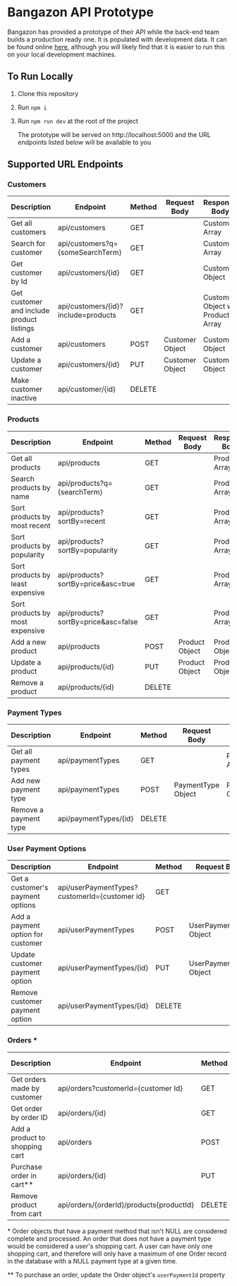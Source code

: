 # Bangazon API Prototype

Bangazon has provided a prototype of their API while the back-end team builds a production ready one. It is populated with development data. It can be found online [here](https://bangazon-prototype-api.herokuapp.com/api/customers), although you will likely find that it is easier to run this on your local development machines.

## To Run Locally

1. Clone this repository
1. Run `npm i`
1. Run `npm run dev` at the root of the project

   The prototype will be served on http://localhost:5000 and the URL endpoints listed below will be available to you

## Supported URL Endpoints

### Customers

| Description                               | Endpoint                            | Method | Request Body    | Response Body                     |
| ----------------------------------------- | ----------------------------------- | ------ | --------------- | --------------------------------- |
| Get all customers                         | api/customers                       | GET    |                 | Customer Array                    |
| Search for customer                       | api/customers?q={someSearchTerm}    | GET    |                 | Customer Array                    |
| Get customer by Id                        | api/customers/{id}                  | GET    |                 | Customer Object                   |
| Get customer and include product listings | api/customers/{id}?include=products | GET    |                 | Customer Object w/ Products Array |
| Add a customer                            | api/customers                       | POST   | Customer Object | Customer Object                   |
| Update a customer                         | api/customers/{id}                  | PUT    | Customer Object | Customer Object                   |
| Make customer inactive                    | api/customer/{id}                   | DELETE |                 |                                   |

### Products

| Description                      | Endpoint                            | Method | Request Body   | Response Body  |
| -------------------------------- | ----------------------------------- | ------ | -------------- | -------------- |
| Get all products                 | api/products                        | GET    |                | Product Array  |
| Search products by name          | api/products?q={searchTerm}         | GET    |                | Product Array  |
| Sort products by most recent     | api/products?sortBy=recent          | GET    |                | Product Array  |
| Sort products by popularity      | api/products?sortBy=popularity      | GET    |                | Product Array  |
| Sort products by least expensive | api/products?sortBy=price&asc=true  | GET    |                | Product Array  |
| Sort products by most expensive  | api/products?sortBy=price&asc=false | GET    |                | Product Array  |
| Add a new product                | api/products                        | POST   | Product Object | Product Object |
| Update a product                 | api/products/{id}                   | PUT    | Product Object | Product Object |
| Remove a product                 | api/products/{id}                   | DELETE |                |                |

### Payment Types

| Description           | Endpoint              | Method | Request Body       | Response Body      |
| --------------------- | --------------------- | ------ | ------------------ | ------------------ |
| Get all payment types | api/paymentTypes      | GET    |                    | PaymentType Array  |
| Add new payment type  | api/paymentTypes      | POST   | PaymentType Object | PaymentType Object |
| Remove a payment type | api/paymentTypes/{id} | DELETE |                    |                    |

### User Payment Options

| Description                       | Endpoint                                      | Method | Request Body           | Response Body          |
| --------------------------------- | --------------------------------------------- | ------ | ---------------------- | ---------------------- |
| Get a customer's payment options  | api/userPaymentTypes?customerId={customer id} | GET    |                        | UserPaymentType Array  |
| Add a payment option for customer | api/userPaymentTypes                          | POST   | UserPaymentType Object | UserPaymentType Object |
| Update customer payment option    | api/userPaymentTypes/{id}                     | PUT    | UserPaymentType Object | UserPaymentType Object |
| Remove customer payment option    | api/userPaymentTypes/{id}                     | DELETE |                        |                        |

### Orders \*

| Description                    | Endpoint                                 | Method | Request Body           | Response Body |
| ------------------------------ | ---------------------------------------- | ------ | ---------------------- | ------------- |
| Get orders made by customer    | api/orders?customerId={customer Id}      | GET    |                        | Order Array   |
| Get order by order ID          | api/orders/{id}                          | GET    |                        | Order Object  |
| Add a product to shopping cart | api/orders                               | POST   | CustomerProduct Object | Order Object  |
| Purchase order in cart\*\*     | api/orders/{id}                          | PUT    | Order Object\*\*       |               |
| Remove product from cart       | api/orders/{orderId}/products{productId} | DELETE |                        |               |

\* Order objects that have a payment method that isn't NULL are considered complete and processed. An order that does not have a payment type would be considered a user's shopping cart. A user can have only one shopping cart, and therefore will only have a maximum of one Order record in the database with a NULL payment type at a given time.

\*\* To purchase an order, update the Order object's `userPaymentId` property

